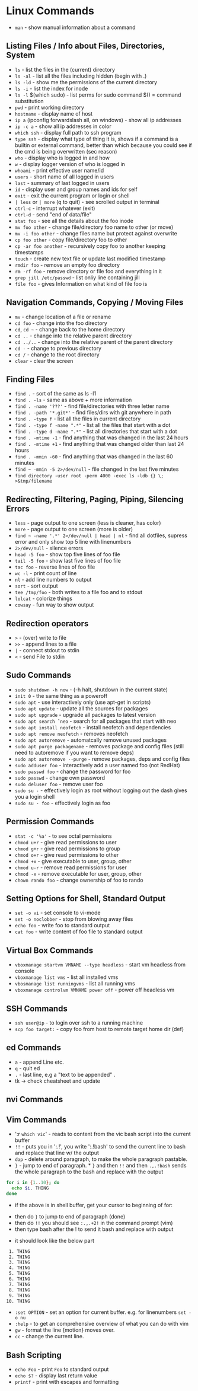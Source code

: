 # Linux Commands

* `man` - show manual information about a command

## Listing Files / Info about Files, Directories, System

 * `ls` - list the files in the (current) directory
 * `ls -al` - list all the files including hidden (begin with .)
 * `ls -ld` - show me the permissions of the current directory
 * `ls -i` - list the index for inode
 * `ls -l` $(which sudo) - list perms for sudo command $() = command substitution
 * `pwd` - print working directory
 * `hostname` - display name of host
 * `ip a` (ipconfig forwardslash all, on windows) - show all ip addresses
 * `ip -c a` - show all ip addresses in color
 * `which ssh` - display full path to ssh program
 * `type ssh` - display what type of thing it is, shows if a command is a builtin or external command,
      better than which because you could see if the cmd is being overwritten (sec reason)
 * `who` - display who is logged in and how
 * `w` - display logger version of  who is logged in
 * `whoami` - print effective user name/id
 * `users` - short name of all logged in users
 * `last` - summary of last logged in users
 * `id` - display user and group names and ids for self
 * `exit` - exit the current program or login or shell
 * `| less` or `| more` (q to quit) - see scrolled output in terminal
 * `ctrl-c` - interrupt whatever (exit)
 * `ctrl-d` - send "end of data/file"
 * `stat foo` - see all the details about the foo inode
 * `mv foo other` - change file/directory foo name to other (or move)
 * `mv -i foo other` - change files name but protect against overwrite
 * `cp foo other` - copy file/directory foo to other
 * `cp -ar foo another` - recursively copy foo to another keeping timestamps
 * `touch` - create new text file or update last modified timestamp
 * `rmdir foo` - remove an empty foo directory
 * `rm -rf foo` - remove directory or file foo and everything in it
 * `grep jill /etc/passwd` - list onliy line containing jill
 * `file foo` - gives Information on what kind of file foo is

## Navigation Commands, Copying / Moving Files

 * `mv` - change location of a file or rename
 * `cd foo` - change into the foo directory
 * `cd`, `cd ~` - change back to the home directory
 * `cd ..` -  change into the relative parent directory
 * `cd ../..` -  change into the relative parent of the parent directory
 * `cd -` - change to previous directory
 * `cd /` - change to the root directory
 * `clear` - clear the screen

## Finding Files

 * `find .` - sort of the same as ls -l1
 * `find . -ls` - same as above + more information
 * `find . -name '???'` - find file/directories with three letter name
 * `find . -path '*.git*'` - find files/dirs with git anywhere in path
 * `find . -type f` - list all the files in current directory
 * `find . -type f -name ".*"` - list all the files that start with a dot
 * `find . -type d -name ".*"` - list all directories that start with a dot
 * `find . -mtime -1` - find anything that was changed in the last 24 hours
 * `find . -mtime +1` - find anything that was changed older than last 24 hours
 * `find . -mmin -60` - find anything that was changed in the last 60 minutes
 * `find ~ -mmin -5 2>/dev/null` - file changed in the last five minutes
 * `find directory -user root -perm 4000 -exec ls -ldb {} \; >&tmp/filename`

## Redirecting, Filtering, Paging, Piping, Silencing Errors

 * `less` - page output to one screen (less is cleaner, has color)
 * `more` - page output to one screen (more is older)
 * `find ~ -name '.*' 2>/dev/null | head | nl` - find all dotfiles, supress error and only show top 5 line with linenumbers
 * `2>/dev/null` - silence errors
 * `head -5 foo` - show top five lines of foo file
 * `tail -5 foo` - show last five lines of foo file
 * `tac foo` - reverse lines of foo file
 * `wc -l` - print count of line
 * `nl` - add line numbers to output
 * `sort` - sort output
 * `tee /tmp/foo` - both writes to a file foo and to stdout
 * `lolcat` - colorize things
 * `cowsay` - fun way to show output

## Redirection operators

 * `>` - (over) write to file
 * `>>` - append lines to a file
 * `|` - connect stdout to stdin
 * `<` - send File to stdin


## Sudo Commands

 * `sudo shutdown -h now` - (-h halt, shutdown in the current state)
 * `init 0` - the same thing as a poweroff
 * `sudo apt` - use interactively only (use apt-get in scripts)
 * `sudo apt update` - update all the sources for packages
 * `sudo apt upgrade` - upgrade all packages to latest version
 * `sudo apt search ˆneo` - search for all packages that start with neo
 * `sudo apt install neofetch` - install neofetch and dependencies
 * `sudo apt remove neofetch` - removes neofetch
 * `sudo apt autoremove` - automatcally remove unused packages
 * `sudo apt purge packagename` - removes package and config files (still need to autoremove if you want to remove deps)
 * `sudo apt autoremove --purge` - remove packages, deps and config files
 * `sudo adduser foo` - interactively add a  user named foo (not RedHat)
 * `sudo passwd foo` - change the password for foo
 * `sudo passwd` - change own password
 * `sudo deluser foo` - remove user foo
 * `sudo su -` - effectively login as root without logging out the dash gives you a login shell
 * `sudo su - foo` - effectively login as foo

 ## Permission Commands

 * `stat -c '%a'` - to see octal permissions
 * `chmod u+r` - give read permissions to user
 * `chmod g+r` - give read permissions to group
 * `chmod o+r` - give read permissions to other
 * `chmod +x` - give executable to user, group, other
 * `chmod u-r` -  remove read permissions for user
 * `chmod -x` - remove executable for user, group, other
 * `chown rando foo` - change ownership of foo to rando

## Setting Options for Shell, Standard Output

 * `set -o vi` - set console to vi-mode
 * `set -o noclobber` - stop from blowing away files
 * `echo foo` - write foo to standard output
 * `cat foo` - write content of foo file to standard output


## Virtual Box Commands

* `vboxmanage startvm VMNAME --type headless` - start vm headless from console
* `vboxmanage list vms` - list all installed vms
* `vbosmanage list runningvms` - list all running vms
* `vboxmanage controlvm VMNAME power off` -  power off headless vm

## SSH Commands

* `ssh user@ip` -  to login over ssh to a running machine
* `scp foo target:` - copy foo from host to remote target home dir (def)

## ed Commands

* `a` - append Line etc.  
* `q` - quit ed
* `.` - last line, e.g a "text to be appended" . 
* tk -> check cheatsheet and update

## nvi Commands

## Vim Commands

* ':r `which vic`' - reads to content from the vic bash script into the current buffer
* `!!` - puts you in ':.!', you write ':.!bash' to send the current line to bash and replace that line w/ the output
* `dap` - delete around paragraph, to make the whole paragraph pastable.
* `}` - jump to end of paragraph.
      * `}` and then `!!` and then `.,.!bash` sends the whole paragraph to the bash and replace with the output
```sh
for i in {1..10}; do
  echo $i. THING
done
```
* if the above is in shell buffer, get your cursor to beginning of for:
 - then do `}` to jump to end of paragraph (done)
 - then do `!!` you should see `:.,.+2!` in the command prompt (vim)
 - then type bash after the ! to send it bash and replace with output

* it should look like the below part

```txt
 1. THING
 2. THING
 3. THING
 4. THING
 5. THING
 6. THING
 7. THING
 8. THING
 9. THING
10. THING
```

* `:set OPTION` - set an option for current buffer. e.g. for linenumbers `set -o nu`
* `:help` - to get an comprehensive overview of what you can do with vim
* `gw` - format the line {motion} moves over.
* `cc` - change the current line.

## Bash Scripting

* `echo Foo` - print `Foo` to standard output
* `echo $?` - display last return value
* `printf` - print with escapes and formatting
